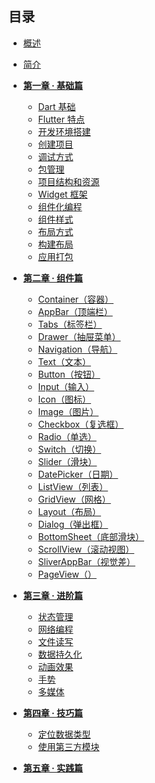 
## 目录

* [概述](README.md)
* [简介](/docs/简介/1.md)
* <a href="/#/docs/第一章/1.md"><b>第一章 · 基础篇</b></a>
  * [Dart 基础](/docs/第一章/1.1.md)
  * [Flutter 特点](/docs/第一章/1.2.md)
  * [开发环境搭建](/docs/第一章/1.3.md)
  * [创建项目](/docs/第一章/1.4.md)
  * [调试方式](/docs/第一章/1.5.md)
  * [包管理](/docs/第一章/1.6.md)
  * [项目结构和资源](/docs/第一章/1.7.md)
  * [Widget 框架](/docs/第一章/1.8.md)
  * [组件化编程](/docs/第一章/1.9.md)
  * [组件样式](/docs/第一章/1.10.md)
  * [布局方式](/docs/第一章/1.11.md)
  * [构建布局](/docs/第一章/1.12.md)
  * [应用打包](/docs/第一章/1.13.md)
* <a href="/#/docs/第二章/2.md"><b>第二章 · 组件篇</b></a>
  * [Container（容器）]()
  * [AppBar（顶端栏）]()
  * [Tabs（标签栏）](/docs/第二章/2.3.md)
  * [Drawer（抽屉菜单）](/docs/第二章/2.4.md)
  * [Navigation（导航）](/docs/第二章/2.5.md)
  * [Text（文本）]()
  * [Button（按钮）]()
  * [Input（输入）]()
  * [Icon（图标）]()
  * [Image（图片）]()
  * [Checkbox（复选框）]()
  * [Radio（单选）]()
  * [Switch（切换）]()
  * [Slider（滑块）]()
  * [DatePicker（日期）]()
  * [ListView（列表）]()
  * [GridView（网格）]()
  * [Layout（布局）]()
  * [Dialog（弹出框）]()
  * [BottomSheet（底部滑块）]()
  * [ScrollView（滚动视图）]()
  * [SliverAppBar（视觉差）]()
  * [PageView（）]()
* <a href="/#/docs/第二章/2.md"><b>第三章 · 进阶篇</b></a>
  * [状态管理]()
  * [网络编程]()
  * [文件读写]()
  * [数据持久化]()
  * [动画效果]()
  * [手势]()
  * [多媒体]()
* <a href="/#/docs/第四章/4.md"><b>第四章 · 技巧篇</b></a>
  * [定位数据类型](/docs/第四章/4.1.md)
  * [使用第三方模块](/docs/第四章/4.2.md)

* <a href="/#/docs/第三章/3.md"><b>第五章 · 实践篇</b></a>
